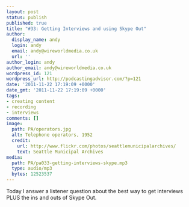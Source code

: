 ```yaml
---
layout: post
status: publish
published: true
title: "#33: Getting Interviews and using Skype Out"
author:
  display_name: andy
  login: andy
  email: andy@wireworldmedia.co.uk
  url: ''
author_login: andy
author_email: andy@wireworldmedia.co.uk
wordpress_id: 121
wordpress_url: http://podcastingadvisor.com/?p=121
date: '2011-11-22 17:19:09 +0000'
date_gmt: '2011-11-22 17:19:09 +0000'
tags:
- creating content
- recording
- interviews
comments: []
image:
  path: PA/operators.jpg
  alt: Telephone operators, 1952
  credit:
    url: http://www.flickr.com/photos/seattlemunicipalarchives/
    text: Seattle Municipal Archives
media:
  path: PA/pa033-getting-interviews-skype.mp3
  type: audio/mp3
  bytes: 12523537
---
```

Today I answer a listener question about the best way to get interviews PLUS the ins and outs of Skype Out.
